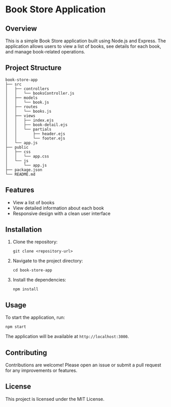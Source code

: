 # Book Store Application

## Overview
This is a simple Book Store application built using Node.js and Express. The application allows users to view a list of books, see details for each book, and manage book-related operations.

## Project Structure
```
book-store-app
├── src
│   ├── controllers
│   │   └── booksController.js
│   ├── models
│   │   └── book.js
│   ├── routes
│   │   └── books.js
│   ├── views
│   │   ├── index.ejs
│   │   ├── book-detail.ejs
│   │   └── partials
│   │       ├── header.ejs
│   │       └── footer.ejs
│   └── app.js
├── public
│   ├── css
│   │   └── app.css
│   └── js
│       └── app.js
├── package.json
└── README.md
```

## Features
- View a list of books
- View detailed information about each book
- Responsive design with a clean user interface

## Installation
1. Clone the repository:
   ```
   git clone <repository-url>
   ```
2. Navigate to the project directory:
   ```
   cd book-store-app
   ```
3. Install the dependencies:
   ```
   npm install
   ```

## Usage
To start the application, run:
```
npm start
```
The application will be available at `http://localhost:3000`.

## Contributing
Contributions are welcome! Please open an issue or submit a pull request for any improvements or features.

## License
This project is licensed under the MIT License.